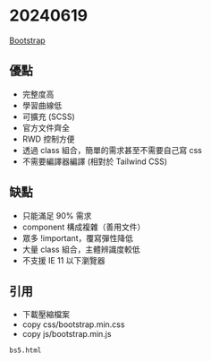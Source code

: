 # 20240619

[Bootstrap](https://getbootstrap.com/)

## 優點

- 完整度高
- 學習曲線低
- 可擴充 (SCSS)
- 官方文件齊全
- RWD 控制方便
- 透過 class 組合，簡單的需求甚至不需要自己寫 css
- 不需要編譯器編譯 (相對於 Tailwind CSS)

## 缺點

- 只能滿足 90% 需求
- component 構成複雜（善用文件）
- 眾多 !important，覆寫彈性降低
- 大量 class 組合，主體辨識度較低
- 不支援 IE 11 以下瀏覽器

## 引用

- 下載壓縮檔案
- copy css/bootstrap.min.css
- copy js/bootstrap.min.js

`bs5.html`